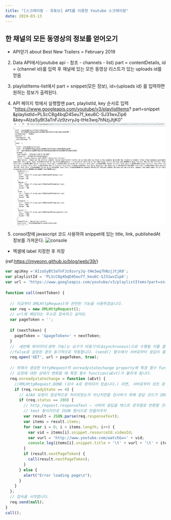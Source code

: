```yaml
---
title: "[스크레이핑 - 유튜브] API를 이용한 Youtube 스크레이핑"
date: 2019-03-13
---
```


## 한 채널의 모든 동영상의 정보를 얻어오기

- API얻기 about Best New Trailers = February 2019

2. Data API에서(youtube api - 참조 - channels - list) part = contentDetails,
id = {channel id}를 입력 후 채널에 있는 모든 동영상 리스트가 있는 uploads id를 얻음

3. playlistItems-list에서 part = snippet(모든 정보), id={uploads id} 를 입력하면
원하는 정보가 출력된다.

4. API 페이지 밖에서 실행할땐 part, playlistId, key 순서로 입력
"https://www.googleapis.com/youtube/v3/playlistItems?
part=snippet
&playlistId=PLScC8g4bqD45eu7f_keu6C-SJ31wxZip6
&key=AIzaSyBt3aTnFJz9zvryJq-tHe3wq7hNzjJtjK0"
![ruby](/assets/img/youtube-api1.PNG)

5. consol창에 javascript 코드 사용하여 snippet에 있는 title, link, publishedAt
정보를 가져온다.
![console](https://trello-attachments.s3.amazonaws.com/5c2bfa13c6ba7a7294e9a816/5c7ceb56f068810be15d8a5f/c7fe24e45a0d9dce052b73026ce8b21d/image.png)


- 엑셀에 label 지정한 후 저장

(ref:https://imyeonn.github.io/blog/web/39/)


```javascript
var apiKey ='AIzaSyBt3aTnFJz9zvryJq-tHe3wq7hNzjJtjK0';
var playlistId = 'PLScC8g4bqD45eu7f_keu6C-SJ31wxZip6';
var url = 'https://www.googleapis.com/youtube/v3/playlistItems?part=snippet&playlistId=' + playlistId + '&key=' + apiKey + '&maxResults=50';

function call(nextToken) {

  // 지금부터 XMLHttpRequest와 관련된 기능을 사용하겠습니다.
  var req = new XMLHttpRequest();
  // url에 해당되는 주소로 접속하고 싶어요.
  var pageToken = '';

  if (nextToken) {
    pageToken = '&pageToken=' + nextToken;
  }
  //  세번째 파라미터(생략 가능)는 요구가 비동기식(Asynchronous)으로 수행될 지를 결정합니다. 만약 이 파라미터가 true(기본값) 으로 설정된 경우에는 자바스크립트 함수가 지속적으로 수행될 수 있어 서버로부터 응답을 받기 전에도 유저와 페이지의 상호작용이 계속 진행됩니다. 이것이 AJAX 의 첫번째 A (Asynchronous : 비동기성) 입니다.
  //false로 설정된 경우 동기적으로 작동합니다. (send() 함수에서 서버로부터 응답이 올 때까지 기다림)역자 덧붙임
  req.open('GET', url + pageToken, true);

  // 위에서 생성한 httpRequest의 onreadystatechange property에 특정 함수 function(aEvt)를 할당하면
  // 요청에 대한 상태가 변화할 때 특정 함수 function(aEvt)가 불리게 됩니다.
  req.onreadystatechange = function (aEvt) {
    //XMLHttpRequest.DONE (상수 4로 정의되어 있습니다.) 라면, 서버로부터 모든 응답을 받았으며 이를 처리할 준비가 되었다는 것을 뜻합니다.
    if (req.readyState == 4) {
      // AJAX 요청이 정상적으로 처리되었는지 아닌지만을 검사하기 위해 응답 코드가 200 OK 인지 검사
      if (req.status == 200) {
        // http_request.responseText – 서버의 응답을 텍스트 문자열로 반환할 것이다.
        // text 형식이므로 JSON 형식으로 만들어주자
        var result = JSON.parse(req.responseText);
        var items = result.items;
        for (var i = 0; i < items.length; i++) {
          var vid = items[i].snippet.resourceId.videoId;
          var vurl = 'http://www.youtube.com/watch&v=' + vid;
          console.log(items[i].snippet.title + '\t' + vurl + '\t' + items[i].snippet.publishedAt);
        }
        if (result.nextPageToken) {
          call(result.nextPageToken);
        }
      } else {
        alert("Error loading page\n");
      }
    }
  };
  // 접속을 시작합니다.
  req.send(null);
}
call();

```
